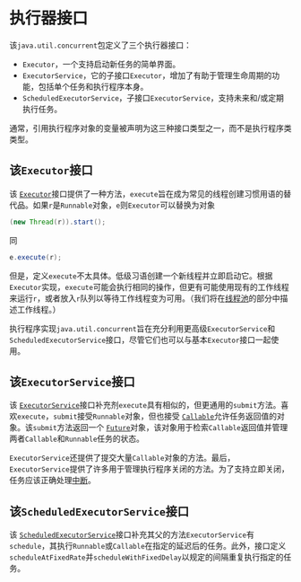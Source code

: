 #   执行器接口

该`java.util.concurrent`包定义了三个执行器接口：

- `Executor`，一个支持启动新任务的简单界面。
- `ExecutorService`，它的子接口`Executor`，增加了有助于管理生命周期的功能，包括单个任务和执行程序本身。
- `ScheduledExecutorService`，子接口`ExecutorService`，支持未来和/或定期执行任务。

通常，引用执行程序对象的变量被声明为这三种接口类型之一，而不是执行程序类类型。

## 该`Executor`接口

该 [`Executor`](https://docs.oracle.com/javase/8/docs/api/java/util/concurrent/Executor.html)接口提供了一种方法，`execute`旨在成为常见的线程创建习惯用语的替代品。如果`r`是`Runnable`对象，`e`则`Executor`可以替换为对象

```java
(new Thread(r)).start();
```

同

```java
e.execute(r);
```

但是，定义`execute`不太具体。低级习语创建一个新线程并立即启动它。根据`Executor`实现，`execute`可能会执行相同的操作，但更有可能使用现有的工作线程来运行`r`，或者放入`r`队列以等待工作线程变为可用。（我们将在[线程池](pools.html)的部分中描述工作线程。）

执行程序实现`java.util.concurrent`旨在充分利用更高级`ExecutorService`和`ScheduledExecutorService`接口，尽管它们也可以与基本`Executor`接口一起使用。

## 该`ExecutorService`接口

该 [`ExecutorService`](https://docs.oracle.com/javase/8/docs/api/java/util/concurrent/ExecutorService.html)接口补充剂`execute`具有相似的，但更通用的`submit`方法。喜欢`execute`，`submit`接受`Runnable`对象，但也接受 [`Callable`](https://docs.oracle.com/javase/8/docs/api/java/util/concurrent/Callable.html)允许任务返回值的对象。该`submit`方法返回一个 [`Future`](https://docs.oracle.com/javase/8/docs/api/java/util/concurrent/Future.html)对象，该对象用于检索`Callable`返回值并管理两者`Callable`和`Runnable`任务的状态。

`ExecutorService`还提供了提交大量`Callable`对象的方法。最后，`ExecutorService`提供了许多用于管理执行程序关闭的方法。为了支持立即关闭，任务应该正确处理[中断](interrupt.html)。

## 该`ScheduledExecutorService`接口

该 [`ScheduledExecutorService`](https://docs.oracle.com/javase/8/docs/api/java/util/concurrent/ScheduledExecutorService.html)接口补充其父的方法`ExecutorService`有`schedule`，其执行`Runnable`或`Callable`在指定的延迟后的任务。此外，接口定义`scheduleAtFixedRate`并`scheduleWithFixedDelay`以规定的间隔重复执行指定的任务。